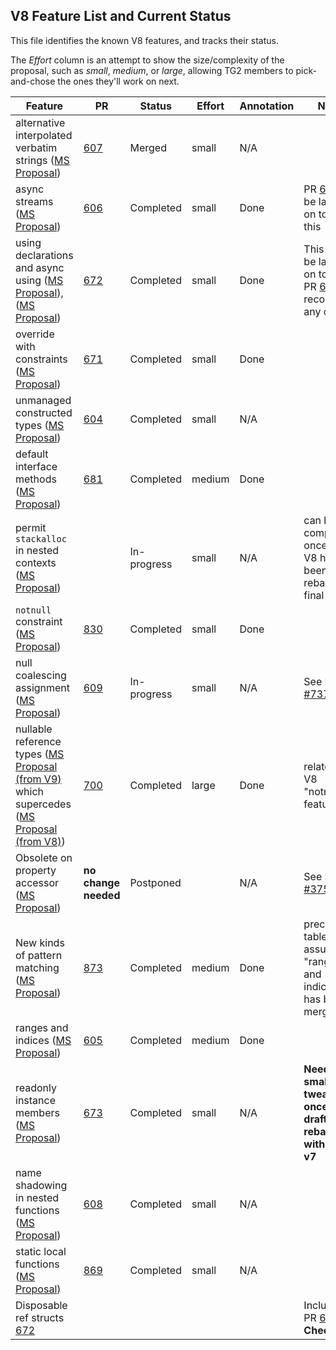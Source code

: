 ## V8 Feature List and Current Status

This file identifies the known V8 features, and tracks their status.

The *Effort* column is an attempt to show the size/complexity of the proposal, such as *small*, *medium*, or *large*, allowing TG2 members to pick-and-chose the ones they'll work on next.

Feature | PR | Status | Effort | Annotation | Notes
------- | -- | ------ | ------ | ---------- | ------
alternative interpolated verbatim strings ([MS Proposal](https://github.com/dotnet/csharplang/blob/main/proposals/csharp-8.0/alternative-interpolated-verbatim.md)) | [607](https://github.com/dotnet/csharpstandard/pull/607) | Merged | small | N/A |
async streams ([MS Proposal](https://github.com/dotnet/csharplang/blob/main/proposals/csharp-8.0/async-streams.md)) | [606](https://github.com/dotnet/csharpstandard/pull/606) | Completed | small | Done | PR [672](https://github.com/dotnet/csharpstandard/pull/672) will be layered on top of this
using declarations and async using ([MS Proposal](https://github.com/dotnet/csharplang/blob/main/proposals/csharp-8.0/using.md)), ([MS Proposal](https://github.com/dotnet/csharplang/blob/main/proposals/csharp-8.0/async-using.md)) | [672](https://github.com/dotnet/csharpstandard/pull/672) | Completed | small |  Done | This PR will be layered on top of PR [606](https://github.com/dotnet/csharpstandard/pull/606); reconcile any overlap
override with constraints ([MS Proposal](https://github.com/dotnet/csharplang/blob/main/proposals/csharp-8.0/constraints-in-overrides.md)) | [671](https://github.com/dotnet/csharpstandard/pull/671) | Completed | small |  Done |
unmanaged constructed types ([MS Proposal](https://github.com/dotnet/csharplang/blob/main/proposals/csharp-8.0/constructed-unmanaged.md)) | [604](https://github.com/dotnet/csharpstandard/pull/604) | Completed | small | N/A |
default interface methods ([MS Proposal](https://github.com/dotnet/csharplang/blob/main/proposals/csharp-8.0/default-interface-methods.md)) | [681](https://github.com/dotnet/csharpstandard/pull/681) | Completed | medium |  Done |
permit `stackalloc` in nested contexts ([MS Proposal](https://github.com/dotnet/csharplang/blob/main/proposals/csharp-8.0/nested-stackalloc.md)) |  | In-progress | small | N/A | can be completed once draft-V8 has been rebased on final V7
`notnull` constraint ([MS Proposal](https://github.com/dotnet/csharplang/blob/main/proposals/csharp-8.0/notnull-constraint.md)) | [830](https://github.com/dotnet/csharpstandard/pull/830) | Completed | small |  Done | 
null coalescing assignment ([MS Proposal](https://github.com/dotnet/csharplang/blob/main/proposals/csharp-8.0/null-coalescing-assignment.md)) | [609](https://github.com/dotnet/csharpstandard/pull/609) | In-progress | small |  N/A | See Issue [#737](https://github.com/dotnet/csharpstandard/issues/737)
nullable reference types ([MS Proposal (from V9)](https://github.com/dotnet/csharplang/blob/main/proposals/csharp-9.0/nullable-reference-types-specification.md) which supercedes ([MS Proposal (from V8)](https://github.com/dotnet/csharplang/blob/main/proposals/csharp-8.0/nullable-reference-types.md)) |[700](https://github.com/dotnet/csharpstandard/pull/700) | Completed | large  | Done | related to V8 "notnull" feature 
Obsolete on property accessor ([MS Proposal](https://github.com/dotnet/csharplang/blob/main/proposals/csharp-8.0/obsolete-accessor.md)) | **no change needed** | Postponed | | N/A | See Issue [#375](https://github.com/dotnet/csharpstandard/issues/375)
New kinds of pattern matching ([MS Proposal](https://github.com/dotnet/csharplang/blob/main/proposals/csharp-8.0/patterns.md)) | [873](https://github.com/dotnet/csharpstandard/pull/873) | Completed | medium | Done | precedence table assumes "ranges and indices" has been merged
ranges and indices ([MS Proposal](https://github.com/dotnet/csharplang/blob/main/proposals/csharp-8.0/ranges.md)) | [605](https://github.com/dotnet/csharpstandard/pull/605) | Completed | medium | Done |
readonly instance members ([MS Proposal](https://github.com/dotnet/csharplang/blob/main/proposals/csharp-8.0/readonly-instance-members.md)) | [673](https://github.com/dotnet/csharpstandard/pull/673) | Completed | small | N/A  | **Needs a small tweak once draft-v8 rebased with draft-v7**
name shadowing in nested functions ([MS Proposal](https://github.com/dotnet/csharplang/blob/main/proposals/csharp-8.0/shadowing-in-nested-functions.md)) | [608](https://github.com/dotnet/csharpstandard/pull/608) | Completed | small | N/A  |
static local functions ([MS Proposal](https://github.com/dotnet/csharplang/blob/main/proposals/csharp-8.0/static-local-functions.md)) | [869](https://github.com/dotnet/csharpstandard/pull/869)| Completed | small | N/A | 
Disposable ref structs [672](https://github.com/dotnet/csharpstandard/pull/672) | | | | | Included in PR [606](https://github.com/dotnet/csharpstandard/pull/606) **Check this**
